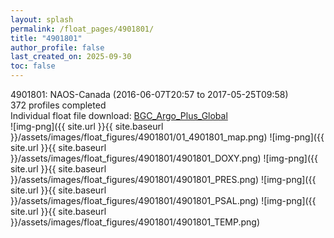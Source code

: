 ```yaml
---
layout: splash
permalink: /float_pages/4901801/
title: "4901801"
author_profile: false
last_created_on: 2025-09-30
toc: false
---
```

 
4901801: NAOS-Canada (2016-06-07T20:57 to 2017-05-25T09:58)\
372 profiles completed\
Individual float file download: [BGC_Argo_Plus_Global](https://ftp.soest.hawaii.edu/bgc_argo_plus/Individual_Floats/outliers_removed/4901801_Sprof_processed.nc)\
![img-png]({{ site.url }}{{ site.baseurl }}/assets/images/float_figures/4901801/01_4901801_map.png)
![img-png]({{ site.url }}{{ site.baseurl }}/assets/images/float_figures/4901801/4901801_DOXY.png)
![img-png]({{ site.url }}{{ site.baseurl }}/assets/images/float_figures/4901801/4901801_PRES.png)
![img-png]({{ site.url }}{{ site.baseurl }}/assets/images/float_figures/4901801/4901801_PSAL.png)
![img-png]({{ site.url }}{{ site.baseurl }}/assets/images/float_figures/4901801/4901801_TEMP.png)

